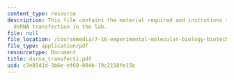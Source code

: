 ```yaml
---
content_type: resource
description: This file contains the material required and instrutions to carry out
  dsRNA transfection in the lab.
file: null
file_location: /coursemedia/7-16-experimental-molecular-biology-biotechnology-ii-spring-2005/c7e8541d3b6eef60804b19c2158fe15b_dsrna_transfecti.pdf
file_type: application/pdf
resourcetype: Document
title: dsrna_transfecti.pdf
uid: c7e8541d-3b6e-ef60-804b-19c2158fe15b
---
```

